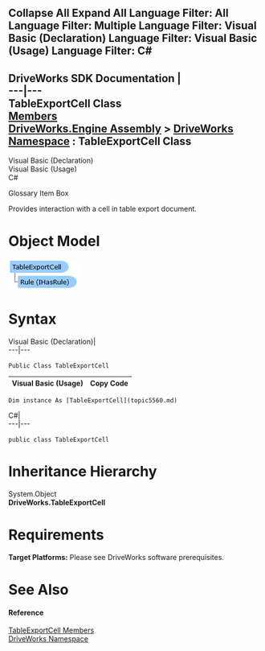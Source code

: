        

 Collapse All Expand All  Language Filter: All  Language Filter: Multiple  Language Filter: Visual Basic (Declaration) Language Filter: Visual Basic (Usage) Language Filter: C#  
---  
DriveWorks SDK Documentation  |   
---|---  
TableExportCell Class   
[Members](topic5561.md)   
[DriveWorks.Engine Assembly](topic2156.md) > [DriveWorks Namespace](topic2159.md) : TableExportCell Class  
---  
  
Visual Basic (Declaration)    
Visual Basic (Usage)    
C# 

Glossary Item Box

Provides interaction with a cell in table export document. 

# Object Model

![](dotnetdiagramimages/image278.png)

# Syntax

Visual Basic (Declaration)|   
---|---  
      
    
    Public Class TableExportCell   
  
Visual Basic (Usage)| Copy Code  
---|---  
      
    
    Dim instance As [TableExportCell](topic5560.md)  
  
C#|   
---|---  
      
    
    public class TableExportCell   
  
# Inheritance Hierarchy

System.Object  
**DriveWorks.TableExportCell**  


# Requirements

**Target Platforms:** Please see DriveWorks software prerequisites.

# See Also

#### Reference

[TableExportCell Members](topic5561.md)   
[DriveWorks Namespace](topic2159.md)


